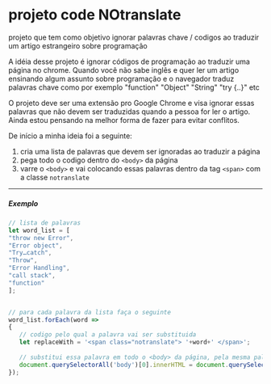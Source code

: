 # projeto code NOtranslate
projeto que tem como objetivo ignorar palavras chave / codigos ao traduzir um artigo estrangeiro sobre programação

A idéia desse projeto é ignorar códigos de programação ao traduzir uma página no chrome.
Quando você não sabe inglês e quer ler um artigo ensinando algum assunto sobre programação e o navegador traduz palavras chave como por exemplo "function" "Object" "String" "try {..}" etc

O projeto deve ser uma extensão pro Google Chrome e visa ignorar essas palavras que não devem ser traduzidas quando a pessoa for ler o artigo. Ainda estou pensando na melhor forma de fazer para evitar conflitos.

De início a minha ideia foi a seguinte:

1. cria uma lista de palavras que devem ser ignoradas ao traduzir a página
2. pega todo o codigo dentro do ```<body>``` da página
3. varre o ```<body>``` e vai colocando essas palavras dentro da tag ```<span>``` com a classe ```notranslate```

---


##### Exemplo

```javascript
// lista de palavras
let word_list = [
"throw new Error",
"Error object",
"Try…catch",
"Throw",
"Error Handling",
"call stack",
"function"
];


// para cada palavra da lista faça o seguinte
word_list.forEach(word =>
{
   // codigo pelo qual a palavra vai ser substituida
   let replaceWith = '<span class="notranslate"> '+word+' </span>';
   
   // substitui essa palavra em todo o <body> da página, pela mesma palavra só que dessa vez envolvida pela tag <span>
   document.querySelectorAll('body')[0].innerHTML = document.querySelectorAll('body')[0].innerHTML.split(word).join(replaceWith);
});

```
